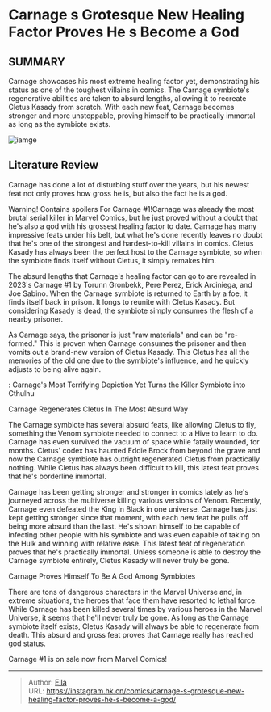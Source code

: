 # Carnage s Grotesque New  Healing Factor  Proves He s Become a God


## SUMMARY 



  Carnage showcases his most extreme healing factor yet, demonstrating his status as one of the toughest villains in comics.   The Carnage symbiote&#39;s regenerative abilities are taken to absurd lengths, allowing it to recreate Cletus Kasady from scratch.   With each new feat, Carnage becomes stronger and more unstoppable, proving himself to be practically immortal as long as the symbiote exists.  

![iamge](https://static1.srcdn.com/wordpress/wp-content/uploads/2023/11/carnage-death-of-the-venomverse.jpg)

## Literature Review

Carnage has done a lot of disturbing stuff over the years, but his newest feat not only proves how gross he is, but also the fact he is a god.




Warning! Contains spoilers For Carnage #1!Carnage was already the most brutal serial killer in Marvel Comics, but he just proved without a doubt that he&#39;s also a god with his grossest healing factor to date. Carnage has many impressive feats under his belt, but what he&#39;s done recently leaves no doubt that he&#39;s one of the strongest and hardest-to-kill villains in comics. Cletus Kasady has always been the perfect host to the Carnage symbiote, so when the symbiote finds itself without Cletus, it simply remakes him.




The absurd lengths that Carnage&#39;s healing factor can go to are revealed in 2023&#39;s Carnage #1 by Torunn Gronbekk, Pere Perez, Erick Arciniega, and Joe Sabino. When the Carnage symbiote is returned to Earth by a foe, it finds itself back in prison. It longs to reunite with Cletus Kasady. But considering Kasady is dead, the symbiote simply consumes the flesh of a nearby prisoner.



          

As Carnage says, the prisoner is just &#34;raw materials&#34; and can be &#34;re-formed.&#34; This is proven when Carnage consumes the prisoner and then vomits out a brand-new version of Cletus Kasady. This Cletus has all the memories of the old one due to the symbiote&#39;s influence, and he quickly adjusts to being alive again.

 : Carnage&#39;s Most Terrifying Depiction Yet Turns the Killer Symbiote into Cthulhu





 Carnage Regenerates Cletus In The Most Absurd Way 


          

The Carnage symbiote has several absurd feats, like allowing Cletus to fly, something the Venom symbiote needed to connect to a Hive to learn to do. Carnage has even survived the vacuum of space while fatally wounded, for months. Cletus&#39; codex has haunted Eddie Brock from beyond the grave and now the Carnage symbiote has outright regenerated Cletus from practically nothing. While Cletus has always been difficult to kill, this latest feat proves that he&#39;s borderline immortal.

Carnage has been getting stronger and stronger in comics lately as he&#39;s journeyed across the multiverse killing various versions of Venom. Recently, Carnage even defeated the King in Black in one universe. Carnage has just kept getting stronger since that moment, with each new feat he pulls off being more absurd than the last. He&#39;s shown himself to be capable of infecting other people with his symbiote and was even capable of taking on the Hulk and winning with relative ease. This latest feat of regeneration proves that he&#39;s practically immortal. Unless someone is able to destroy the Carnage symbiote entirely, Cletus Kasady will never truly be gone.






 Carnage Proves Himself To Be A God Among Symbiotes 


          

There are tons of dangerous characters in the Marvel Universe and, in extreme situations, the heroes that face them have resorted to lethal force. While Carnage has been killed several times by various heroes in the Marvel Universe, it seems that he&#39;ll never truly be gone. As long as the Carnage symbiote itself exists, Cletus Kasady will always be able to regenerate from death. This absurd and gross feat proves that Carnage really has reached god status.



Carnage #1 is on sale now from Marvel Comics!





---

> Author: [Ella](https://instagram.hk.cn/)  
> URL: https://instagram.hk.cn/comics/carnage-s-grotesque-new-healing-factor-proves-he-s-become-a-god/  

